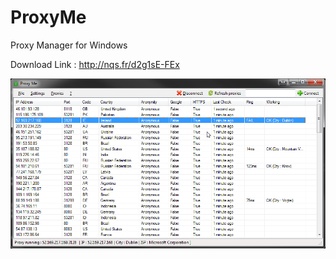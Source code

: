 # ProxyMe

Proxy Manager for Windows

Download Link : http://nqs.fr/d2g1sE-FEx

<img src="https://raw.githubusercontent.com/nquenault/proxyme/master/Screens/screen.png" />
